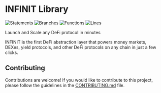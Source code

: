 # INFINIT Library

![Statements](https://img.shields.io/badge/statements-83.19%25-yellow.svg?style=flat)
![Branches](https://img.shields.io/badge/branches-54.64%25-red.svg?style=flat)
![Functions](https://img.shields.io/badge/functions-89.76%25-yellow.svg?style=flat)
![Lines](https://img.shields.io/badge/lines-87.24%25-yellow.svg?style=flat)

Launch and Scale any DeFi protocol in minutes

INFINIT is the first DeFi abstraction layer that powers money markets, DEXes, yield protocols,
and other DeFi protocols on any chain in just a few clicks.

## Contributing

Contributions are welcome! If you would like to contribute to this project, please follow the guidelines in the [CONTRIBUTING.md](.github/CONTRIBUTING.md) file.

